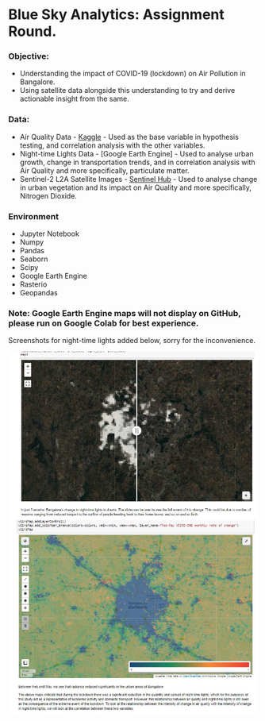 # Blue Sky Analytics: Assignment Round.

### Objective:
* Understanding the impact of COVID-19 (lockdown) on Air Pollution in Bangalore.
* Using satellite data alongside this understanding to try and derive actionable insight from the same.

### Data:
* Air Quality Data - [Kaggle](https://www.kaggle.com/rohanrao/air-quality-data-in-india) - Used as the base variable in hypothesis testing, and correlation analysis with the other variables.
* Night-time Lights Data - [Google Earth Engine] - Used to analyse urban growth, change in transportation trends, and in correlation analysis with Air Quality and more specifically, particulate matter.
* Sentinel-2 L2A Satellite Images - [Sentinel Hub](https://apps.sentinel-hub.com/eo-browser/) - Used to analyse change in urban vegetation and its impact on Air Quality and more specifically, Nitrogen Dioxide.

### Environment
* Jupyter Notebook
* Numpy
* Pandas
* Seaborn
* Scipy
* Google Earth Engine
* Rasterio
* Geopandas


### Note: Google Earth Engine maps will not display on GitHub, please run on Google Colab for best experience. 
Screenshots for night-time lights added below, sorry for the inconvenience.

![](https://github.com/statxsphere/bsa_assignment/blob/main/images/change_ntl.JPG)
![](https://github.com/statxsphere/bsa_assignment/blob/main/images/diff_ntl.JPG)
